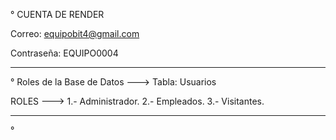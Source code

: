 ° CUENTA DE RENDER

Correo: equipobit4@gmail.com

Contraseña: EQUIPO0004

----------------------------------------

° Roles de la Base de Datos ---> Tabla: Usuarios

ROLES --->
1.- Administrador.
2.- Empleados.
3.- Visitantes.

----------------------------------------

°
